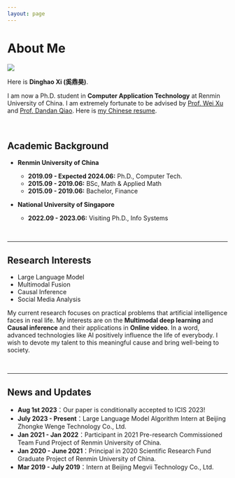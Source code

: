 ```yaml
---
layout: page
---
```


# About Me

<img src="https://dinghaoxi.github.io/Singapore.jpg" class="floatpic" style="max-width: 100%; height: auto;">

Here is **Dinghao Xi (奚鼎昊)**.

I am now a Ph.D. student in **Computer Application Technology** at Renmin University of China. I am extremely fortunate to be advised by [Prof. Wei Xu](http://info.ruc.edu.cn/jsky/szdw/adszycx/sssds/glkxygc/168a49630e2a454083c238631b42b752.htm) and [Prof. Dandan Qiao](https://www.comp.nus.edu.sg/disa/bio/qiaodd/). Here is [my Chinese resume](https://dinghaoxi.github.io/file/DinghaoXi_ch.pdf).

<br>

## Academic Background

- **Renmin University of China**
  - **2019.09 - Expected 2024.06:** Ph.D., Computer Tech.
  - **2015.09 - 2019.06:** BSc, Math & Applied Math
  - **2015.09 - 2019.06:** Bachelor, Finance

- **National University of Singapore**
  - **2022.09 - 2023.06:** Visiting Ph.D., Info Systems



<br>

---

## Research Interests

- Large Language Model
- Multimodal Fusion
- Causal Inference
- Social Media Analysis

My current research focuses on practical problems that artificial intelligence faces in real life. My interests are on the **Multimodal deep learning** and **Causal inference** and their applications in **Online video**. In a word, advanced technologies like AI positively influence the life of everybody.  I wish to devote my talent to this meaningful cause and bring well-being to society.

<br>

---

## News and Updates

- **Aug 1st 2023**：Our paper is conditionally accepted to ICIS 2023!
- **July 2023 - Present**：Large Language Model Algorithm Intern at Beijing Zhongke Wenge Technology Co., Ltd.
- **Jan 2021 - Jan 2022**：Participant in 2021 Pre-research Commissioned Team Fund Project of Renmin University of China.
- **Jan 2020 - June 2021**：Principal in 2020 Scientific Research Fund Graduate Project of Renmin University of China.
- **Mar 2019 - July 2019**：Intern at Beijing Megvii Technology Co., Ltd.

<br>
